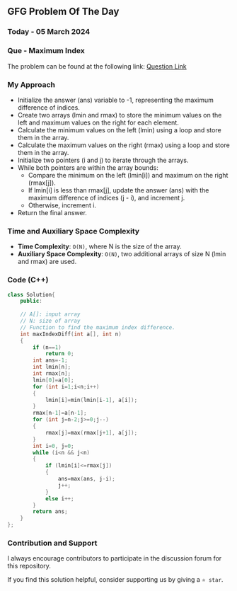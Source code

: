 ## GFG Problem Of The Day

### Today - 05 March 2024
### Que - Maximum Index
The problem can be found at the following link: [Question Link](https://www.geeksforgeeks.org/problems/maximum-index-1587115620/1)

### My Approach
- Initialize the answer (ans) variable to -1, representing the maximum difference of indices.
- Create two arrays (lmin and rmax) to store the minimum values on the left and maximum values on the right for each element.
- Calculate the minimum values on the left (lmin) using a loop and store them in the array.
- Calculate the maximum values on the right (rmax) using a loop and store them in the array.
- Initialize two pointers (i and j) to iterate through the arrays.
- While both pointers are within the array bounds:
  - Compare the minimum on the left (lmin[i]) and maximum on the right (rmax[j]).
  - If lmin[i] is less than rmax[j], update the answer (ans) with the maximum difference of indices (j - i), and increment j.
  - Otherwise, increment i.
- Return the final answer.

### Time and Auxiliary Space Complexity

- **Time Complexity**: `O(N)`, where N is the size of the array.
- **Auxiliary Space Complexity**: `O(N)`, two additional arrays of size N (lmin and rmax) are used.

### Code (C++)
```cpp
class Solution{
    public:
        
    // A[]: input array
    // N: size of array
    // Function to find the maximum index difference.
    int maxIndexDiff(int a[], int n) 
    { 
        if (n==1)
            return 0;
        int ans=-1;
        int lmin[n];
        int rmax[n];
        lmin[0]=a[0];
        for (int i=1;i<n;i++)
        {
            lmin[i]=min(lmin[i-1], a[i]);
        }
        rmax[n-1]=a[n-1];
        for (int j=n-2;j>=0;j--)
        {
            rmax[j]=max(rmax[j+1], a[j]);
        }
        int i=0, j=0;
        while (i<n && j<n)
        {
            if (lmin[i]<=rmax[j])
            {
                ans=max(ans, j-i);
                j++;
            }
            else i++;
        }
        return ans;
    }
};
```

### Contribution and Support

I always encourage contributors to participate in the discussion forum for this repository.

If you find this solution helpful, consider supporting us by giving a `⭐ star`.
